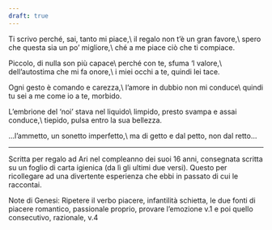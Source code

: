 ```yaml
---
draft: true
---
```


Ti scrivo perché, sai, tanto mi piace,\\
il regalo non t’è un gran favore,\\
spero che questa sia un po’ migliore,\\
ché a me piace ciò che ti compiace.

Piccolo, di nulla son più capace\\
perché con te, sfuma ‘l valore,\\
dell’autostima che mi fa onore,\\
i miei occhi a te, quindi lei tace.

Ogni gesto è comando e carezza,\\
l’amore in dubbio non mi conduce\\
quindi tu sei a me come io a te, morbido.

L’embrione del ‘noi’ stava nel liquido\\
limpido, presto svampa e assai conduce,\\
tiepido, pulsa entro la sua bellezza.

…l’ammetto, un sonetto imperfetto,\\
ma di getto e dal petto, non dal retto…

---
Scritta per regalo ad Ari nel compleanno dei suoi 16 anni, consegnata scritta su un foglio di carta igienica (da lì gli ultimi due versi). Questo per ricollegare ad una divertente esperienza che ebbi in passato di cui le raccontai.

Note di Genesi: Ripetere il verbo piacere, infantilità schietta, le due fonti di piacere romantico, passionale proprio, provare l’emozione v.1 e poi quello consecutivo, razionale, v.4